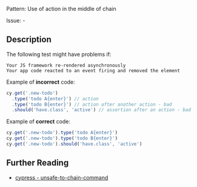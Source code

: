 Pattern: Use of action in the middle of chain

Issue: -

## Description

The following test might have problems if:

    Your JS framework re-rendered asynchronously
    Your app code reacted to an event firing and removed the element

Example of **incorrect** code:

```js
cy.get('.new-todo')
  .type('todo A{enter}') // action
  .type('todo B{enter}') // action after another action - bad
  .should('have.class', 'active') // assertion after an action - bad
```

Example of **correct** code:

```js
cy.get('.new-todo').type('todo A{enter}')
cy.get('.new-todo').type('todo B{enter}')
cy.get('.new-todo').should('have.class', 'active')
```

## Further Reading

* [cypress - unsafe-to-chain-command](https://github.com/cypress-io/eslint-plugin-cypress/blob/master/docs/rules/unsafe-to-chain-command.md)

